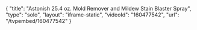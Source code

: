 {
    "title": "Astonish 25.4 oz. Mold Remover and Mildew Stain Blaster Spray",
    "type": "solo",
    "layout": "iframe-static",
    "videoId": "160477542",
    "url": "\/tvpembed\/160477542"
}